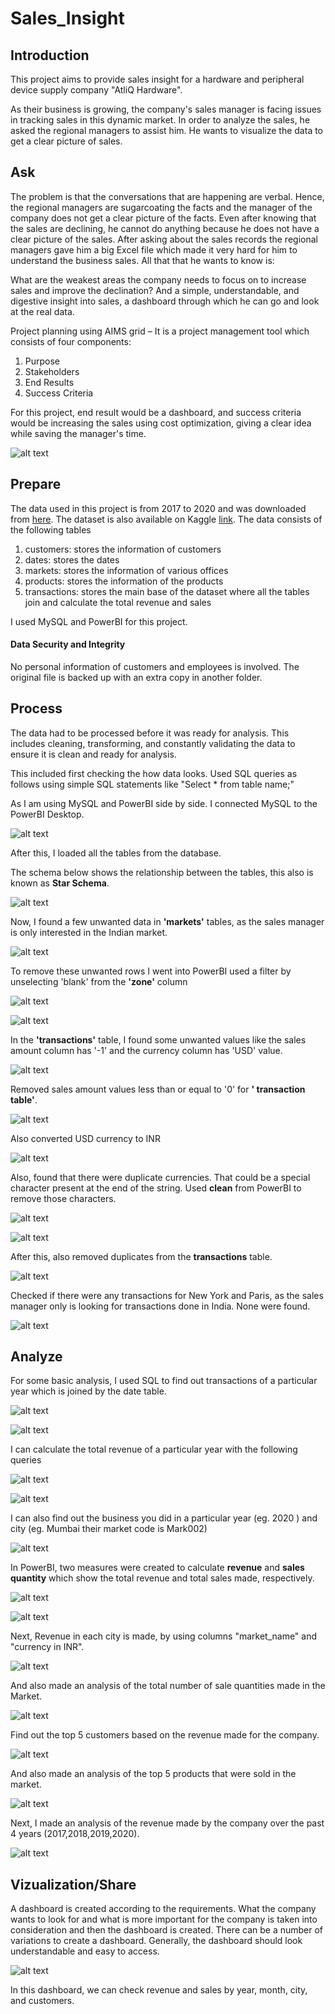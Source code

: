 # Sales_Insight

## Introduction
This project aims to provide sales insight for a hardware and peripheral device supply company "AtliQ Hardware". 

As their business is growing, the company's sales manager is facing issues in tracking sales in this dynamic market. In order to analyze the sales, he asked the regional managers to assist him. He wants to visualize the data to get a clear picture of sales.

## Ask
The problem is that the conversations that are happening are verbal. Hence, the regional managers are sugarcoating the facts and the manager of the company does not get a clear picture of the facts. Even after knowing that the sales are declining, he cannot do anything because he does not have a clear picture of the sales. After asking about the sales records the regional managers gave him a big Excel file which made it very hard for him to understand the business sales. All that that he wants to know is:

What are the weakest areas the company needs to focus on to increase sales and improve the declination?
And a simple, understandable, and digestive insight into sales, a dashboard through which he can go and look at the real data.

Project planning using AIMS grid –
It is a project management tool which consists of four components:
1. Purpose
2. Stakeholders
3. End Results
4. Success Criteria

For this project, end result would be a dashboard, and success criteria would be increasing the sales using cost optimization, giving a clear idea while saving the manager's time.

![alt text]( https://github.com/Gunjan1995-ux/Sales_Insight/blob/main/screenshots/grid.JPG?raw=true)

## Prepare
The data used in this project is from 2017 to 2020 and was downloaded from [here](https://codebasics.io/resources/sales-insights-data-analysis-project). The dataset is also available on Kaggle [link](https://www.kaggle.com/datasets/mohdsuhailmasroor/atliq-hardware/data). The data consists of the following tables
1. customers: stores the information of customers
2. dates: stores the dates
3. markets: stores the information of various offices
4. products: stores the information of the products
5. transactions: stores the main base of the dataset where all the tables join and calculate the total revenue and sales

I used MySQL and PowerBI for this project.

#### Data Security and Integrity

No personal information of customers and employees is involved.
The original file is backed up with an extra copy in another folder.

## Process

The data had to be processed before it was ready for analysis. This includes cleaning, transforming, and constantly validating the data to ensure it is clean and ready for analysis.

This included first checking the how data looks. Used SQL queries as follows using simple SQL statements like "Select * from table name;"

As I am using MySQL and PowerBI side by side. I connected MySQL to the PowerBI Desktop. 

![alt text]( https://github.com/Gunjan1995-ux/Sales_Insight/blob/main/screenshots/10.png?raw=true)

After this, I loaded all the tables from the database. 

The schema below shows the relationship between the tables, this also is known as **Star Schema**.

![alt text]( https://github.com/Gunjan1995-ux/Sales_Insight/blob/main/screenshots/11.JPG?raw=true)

Now, I found a few unwanted data in **'markets'** tables, as the sales manager is only interested in the Indian market.

![alt text]( https://github.com/Gunjan1995-ux/Sales_Insight/blob/main/screenshots/2.JPG?raw=true)

To remove these unwanted rows I went into PowerBI used a filter by unselecting 'blank' from the **'zone'** column

![alt text]( https://github.com/Gunjan1995-ux/Sales_Insight/blob/main/screenshots/12.JPG?raw=true)

![alt text]( https://github.com/Gunjan1995-ux/Sales_Insight/blob/main/screenshots/13.JPG?raw=true)

In the **'transactions'** table, I found some unwanted values like the sales amount column has '-1' and the currency column has 'USD' value. 

![alt text]( https://github.com/Gunjan1995-ux/Sales_Insight/blob/main/screenshots/4.JPG?raw=true)

Removed sales amount values less than or equal to '0' for **' transaction table'**.

![alt text]( https://github.com/Gunjan1995-ux/Sales_Insight/blob/main/screenshots/14.JPG?raw=true)

Also converted USD currency to INR

![alt text]( https://github.com/Gunjan1995-ux/Sales_Insight/blob/main/screenshots/15.JPG?raw=true)

Also, found that there were duplicate currencies. That could be a special character present at the end of the string. Used **clean** from PowerBI to remove those characters.

![alt text]( https://github.com/Gunjan1995-ux/Sales_Insight/blob/main/screenshots/16.JPG?raw=true)

![alt text]( https://github.com/Gunjan1995-ux/Sales_Insight/blob/main/screenshots/17.JPG?raw=true)

After this, also removed duplicates from the **transactions** table.

![alt text]( https://github.com/Gunjan1995-ux/Sales_Insight/blob/main/screenshots/18.JPG?raw=true)

Checked if there were any transactions for New York and Paris, as the sales manager only is looking for transactions done in India. None were found.

![alt text]( https://github.com/Gunjan1995-ux/Sales_Insight/blob/main/screenshots/3.JPG?raw=true)

## Analyze

For some basic analysis, I used SQL to find out transactions of a particular year which is joined by the date table.

![alt text]( https://github.com/Gunjan1995-ux/Sales_Insight/blob/main/screenshots/5.JPG?raw=true)

![alt text]( https://github.com/Gunjan1995-ux/Sales_Insight/blob/main/screenshots/6.JPG?raw=true)

I can calculate the total revenue of a particular year with the following queries

![alt text]( https://github.com/Gunjan1995-ux/Sales_Insight/blob/main/screenshots/7.JPG?raw=true)

![alt text]( https://github.com/Gunjan1995-ux/Sales_Insight/blob/main/screenshots/8.JPG?raw=true)

I can also find out the business you did in a particular year (eg. 2020 ) and city (eg. Mumbai their market code is Mark002)

![alt text]( https://github.com/Gunjan1995-ux/Sales_Insight/blob/main/screenshots/8.JPG?raw=true)

In PowerBI, two measures were created to calculate **revenue** and **sales quantity** which show the total revenue and total sales made, respectively.

![alt text]( https://github.com/Gunjan1995-ux/Sales_Insight/blob/main/screenshots/21.JPG?raw=true)

![alt text]( https://github.com/Gunjan1995-ux/Sales_Insight/blob/main/screenshots/22.JPG?raw=true)

Next, Revenue in each city is made, by using columns "market_name" and "currency in INR".

![alt text]( https://github.com/Gunjan1995-ux/Sales_Insight/blob/main/screenshots/23.JPG?raw=true)

And also made an analysis of the total number of sale quantities made in the Market.

![alt text]( https://github.com/Gunjan1995-ux/Sales_Insight/blob/main/screenshots/24.JPG?raw=true)

Find out the top 5 customers based on the revenue made for the company.

![alt text]( https://github.com/Gunjan1995-ux/Sales_Insight/blob/main/screenshots/25.JPG?raw=true)

And also made an analysis of the top 5 products that were sold in the market.

![alt text]( https://github.com/Gunjan1995-ux/Sales_Insight/blob/main/screenshots/26.JPG?raw=true)

Next, I made an analysis of the revenue made by the company over the past 4 years (2017,2018,2019,2020).

![alt text]( https://github.com/Gunjan1995-ux/Sales_Insight/blob/main/screenshots/27.JPG?raw=true)

## Vizualization/Share

A dashboard is created according to the requirements. What the company wants to look for and what is more important for the company is taken into consideration and then the dashboard is created. There can be a number of variations to create a dashboard. Generally, the dashboard should look understandable and easy to access.


![alt text]( https://github.com/Gunjan1995-ux/Sales_Insight/blob/main/screenshots/20.JPG?raw=true)

In this dashboard, we can check revenue and sales by year, month, city,  and customers.
